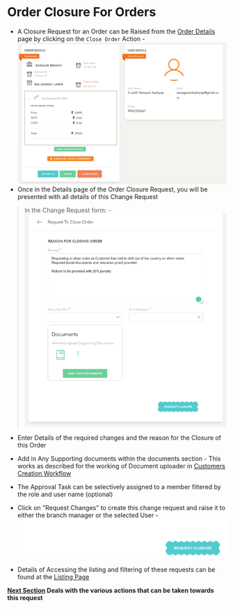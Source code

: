 # Order Closure For Orders

- A Closure Request for an Order can be Raised from the [Order Details](orders/view.md) page by clicking on the `Close Order` Action
-![N|Solid](media/create_order.png)
- Once in the Details page of the Order Closure Request, you will be presented with all details of this Change Request
  
> In the Change Request form:
  -![N|Solid](media/create_order1.png)
  - Enter Details of the required changes and the reason for the Closure of this Order
  - Add in Any Supporting documents within the documents section - This works as described for the working of Document uploader in [Customers Creation Workflow](customers/create.md)
  - The Approval Task can be selectively assigned to a member filtered by the role and user name (optional)
  - Click on "Request Changes" to create this change request and raise it to either the branch manager or the selected User
  -![N|Solid](media/closure.png)

- Details of Accessing the listing and filtering of these requests can be found at the [Listing Page](changes/index.md)

**[Next Section](changes/details.md) Deals with the various actions that can be taken towards this request**
